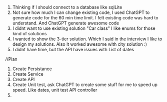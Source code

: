 1) Thinking if I should connect to a database like sqlLite
2) Not sure how much I can change existing code, I used ChatGPT to generate code for the 60 min time limit. I felt existing code was hard to understand. And ChatGPT generate awesome code 
3) I didnt want to use existing solution "Car class" I like enums for those kind of solutions 
4) I wanted to show the 3-tier solution. Which I said in the interview I like to design my solutions. Also it worked awesome with city solution :) 
5) I didnt have time, but the API have issues with List of dates 


//Plan
1) Create Persistance
2) Create Service
3) Create API
4) Create Unit test, ask ChatGPT to create some stuff for me to speed up speed. Like dates, unit test API controller
5)
